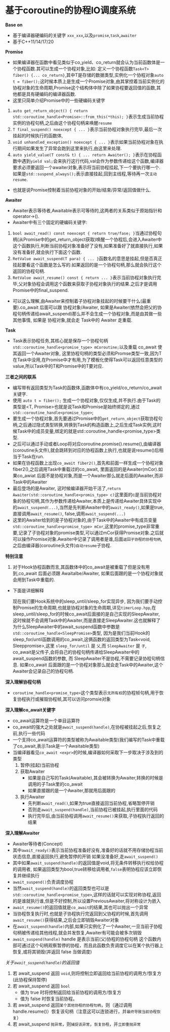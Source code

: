 # 基于coroutine的协程IO调度系统
**Base on**
- 基于编译器硬编码的关键字 `xxx_xxx`,以及`promise`,`task`,`awaiter`
- 基于C++11/14/17/20

**Promise**

- 如果编译器在函数中看见类似于co_yield、co_return就会认为当前函数体是一个协程函数.其可以生成一个协程对象,比如: 定义一个协程函数`Task<T> fiber() {... co_return}`,其中T是存储的数据类型,实例化一个协程对象`auto t = fiber();`这时候本质上是生成一个Promise<T>对象,由其掌控着当前实例化的协程对象的生命周期,Promise这个结构体中除了如果协程要返回值的函数,其他都是具有硬编码的编译器函数.
- 这里只简单介绍Promise中的一些硬编码关键字
1. `auto get_return_object() { return std::coroutine_handle<Promise>::from_this(*this); }`表示生成当前协程实例的协程句柄,之后由这个协程句柄来唤醒`resume`
2. `T final_suspend() noexcept { ... }`表示当前协程对象执行完毕,最后一次挂起的时候执行的函数体,
3. `void unhandled_exception() noexcept { ... }`表示如果当前协程对象在执行期间如果发生了异常会跑到这里来执行,由这里来处理.
4. `auto yield_value(T const& t) { ... return Awaiter(); }`表示在协程函数中遇到`yield val;`会来执行这行代码,val会作为参数传递给这个函数,编译器要求必须要返回一个awaiter对象,表示将当前协程挂起,下一个要执行哪一个.如果是`std::suspend_always();`表示直接挂起,回到主线程,等待再一次`主动resume`.
- 也就是说Promise控制着当前协程对象的开始/结束/异常/返回值做什么.

**Awaiter**
- Awaiter表示等待者,Awaitable表示可等待的,这两者的关系类似于原始指针和operator->().
- Awaiter中有三个固定的硬编码关键字:
1. `bool await_read() const noexcept { return true/fase; }`当通过协程句柄(从Promise中的get_return_object获取)唤醒一个协程后,会进入Awaiter中这个函数执行,判断当前协程对象准备好了没有,如果准备好了就直接执行,如果没有准备好,就会执行下面这个函数.
2. `RetValue await_suspend(T para) { ... }`函数名的意思是挂起,但是否真正挂起要看这个函数是怎么写的.如果返回的是一个协程句柄,那么就会执行这个返回的协程句柄.
3. `RetValue await_resume() const { return ... }`表示当前协程对象执行完毕,父对象协程会调用这个函数来获取子协程对象执行的结果.之后才是调用Promise中的final_suspend.
- 可以这么理解,由Awaiter来控制着子协程对象挂起的时候要干什么(最重要).co_await 后面可以跟 协程对象/Awaiter, 如果是Awaiter(依然会把父的协程句柄传递给await_suspend)那么并不会生成一个协程对象,而是由其做一些其他事情, 如果是 协程对象,就会走 Task中的 Awaiter 走重载.

**Task**
- Task表示协程任务,其核心就是保存一个协程句柄`std::coroutine_handle<promise_type> mCoroutine;`以及重载 co_await 使其返回一个Awaiter对象, 这里协程句柄的类型必须和Promse类型一致,因为T在Task中没用,在Promise中才有用,为了模板化使得Task可以返回任意类型的value,所以Task中的T和Promise中的T要对应.

**三者之间的联系**
- 编写带有返回类型为Task的函数体,函数体中有co_yield/co_return/co_await关键字.
- 使用 `auto t = fiber();` 生成一个协程对象,仅仅生成,并不执行.由于Task的类型是<T, Promise<T>>也就是说Task和Promise是始终绑定的,通过`std::coroutine_handle<promise_type>`;
- 要生成一个协程对象,首先要通过Promise中的`get_return_object`获取协程句柄,之后通过隐式类型转换,转换到Task的构造函数上,之后生成Task实例,这时候Task中的成员变量,绑定的就是std::coroutine_handle<promise_type>类型.
- 之后可以通过手动或者Loop将对应coroutine.promise().resume(),由编译器(coroutine头文件),就会跳转到对应的协程函数上执行,也就是说resume()后相当于Task在run.
- 如果在协程函数上出现`co_await fiber2()`,首先和前面一样生成一个协程对象fiber2(),之后调用Task中重载过的co_await, 里面返回的是Awaiter(mCor).如果co_awiat 后面不是协程对象,而是一个Awaiter那么就走后面的Awaiter,而非Task中的Awaiter
- 最后登场的是Awaiter, 这时候编译器开始干活了,`return Awaiter(std::coroutine_handle<promis_type> c)`这里面的c是当前协程对象的协程句柄,其作为参数传递给Awaiter,本质上是传递给Awaiter具体实现中的`await_suspend(...)`,当然是先判断Awaiter中的`await_ready()`,如果是true,直接调用`await_resume()`, false,调用`await_suspend(...)`
- 这里的Awaiter给到的是子协程对象的,由于Task中的Awaiter中有成员变量`std::coroutine_handle<promise_type> mCor`,这里的promise_type非常重要,记录了子协程对象的promise类型,可以通过mCor获得Promise对象.之后就可以操作Promise对象.Awaiter中记录了调用者是谁,后面`返回子协程的协程句柄`,之后由编译器(coroutine头文件)`自动resume`子协程.

**特别注意**
1. 对于Hook协程函数而言,其函数体中的co_await是被重载了但是没有用到,co_await 后面必须跟 Awaitalbe/Awaiter, 如果后面跟的是一个协程对象就会用到Task中重载的.
- 下面是详细解释

    现在我们要Hook系统中的sleep_until/sleep_for实现异步, 因为我们要手动控制Promise的生命周期,也就是协程对象的生命周期,详见`timerLoop.hpp`,在sleep_until/sleep_for的时候co_await后面接的是自己实现的SleepAwaiter, 这时候就不会调用Task中的Awaiter,而是直接走SleepAwaiter.这也就解释了为什么SleepAwaiter中的await_suspend函数中参数是`std::coroutine_handle<SleepPromise>`类型, 因为是我们当前Hook的sleep_for/until函数调用的co_await,这俩函数的返回类型为Task<void, Sleeppromise>,这里 `sleep_for/until` 是 `父`,而 `SleepAwaiter` 是 `子`, co_await是父传子,会将自己的协程句柄传递给SleepAwaiter中的await_suspend函数的参数, 而 SleepAwaiter不是协程,不需要记录协程句柄信息.
    如果co_await 后面跟的是一个协程对象那么就会走Task中的Awaiter,这个Awaiter会记录自己的协程句柄.

**深入理解协程句柄**
- `coroutine_handle<promise_type>`这个类型表示`无所有权`的协程帧句柄,用于恢复协程执行或摧毁协程帧,其可以访问promsie对象

**深入理解co_await关键字**
- co_await运算符是一个单目运算符
- co_await的强大之处就是`await_suspend(handle)`,在协程被挂起之后,恢复之前,执行一些代码
- 一个支持co_await运算符的类型被称为Awaitable类型(我们编写的Task中重载了co_await,表示Task是一个Awaitable类型)
- 当编译器看见`co_await <expr>`的时候,编译器如何采取下一步取决于涉及到的类型
    1. 暂停(挂起)当前协程
    2. 获取Awaiter
        - 如果是自己写的Task(Awaitable),其会被转换为Awaiter,转换的时候是调用的子Task里的co_await
        - 如果直接跟的是一个Awaiter,那就用后面跟的
    3. 执行Awaiter
        - 先判断`await_read()`,如果为true直接返回当前协程,省略暂停开销
        - 否则走`await_suspend(handle)`,当前协程已被挂起,执行里面的代码
        - 执行完毕后,由当前协程调用`await_resume()`来获取,子协程执行返回的结果

**深入理解Awaiter**
- Awaiter等待者(Concept)
- 其中`await_ready()`表示当前协程准备好没有,准备好的话就不用存储协程当前状态信息,直接返回执行,避免暂停的开销 如果没准备好,走`await_suspend()`
- 其中如果`await_suspend(handle)`的返回值是void,将无条件转移执行权给协程的调用者, 如果返回类型为bool,true转移给调用者,`false`表明协程应该立即恢复并继续执行
- `await_suspend()`负责调度协程
- 当然`await_suspend(handle)`的返回类型也可以是`std::coroutine_handle<promise_type>`,这样的话就可以实现对称协程,返回的是谁就执行谁,但是不好控制,所以设置PreviousAwaiter,将对称设计为嵌入
- `await_resume()`的返回值就是`co_await`的结果,其也可以抛出一个异常
- 当协程恢复执行时,也就是子协程执行完返回到父协程的时候,首先调用`await_resume()`获得结果,之后会立即销毁Awaiter对象
- 在`await_suspend(handle)`内部,如果只实例化了一个Awaiter,一旦当前子协程句柄被传递给其他线程,就会并发恢复,Awaiter有可能会被多次销毁
- `await_suspend(handle)` handle 是表示当前(父)协程的协程句柄 这个函数内部可通过这个句柄观察暂停的协程，而且此函数负责调度它以在某个执行器上恢复,或将其销毁(并返回 false 当做调度)

*关于`await_suspend(handle)`的返回值*
1. 若 await_suspend 返回 `void`,则将控制立即返回给当前协程的调用方/恢复方(此协程保持暂停)
2. 若 await_suspend 返回 `bool`
    - 值为 true 时将控制返回给当前协程的调用方/恢复方
    - 值为 false 时恢复当前协程。
3. 若 await_suspend 返回`某个其他协程的协程句柄`，则（通过调用 handle.resume()）恢复该句柄（注意这可以连锁进行，并`最终导致当前协程恢复`）
4. 若 await_suspend `抛异常`，则`捕捉该异常`，`恢复协程`，并`立即重抛异常`



